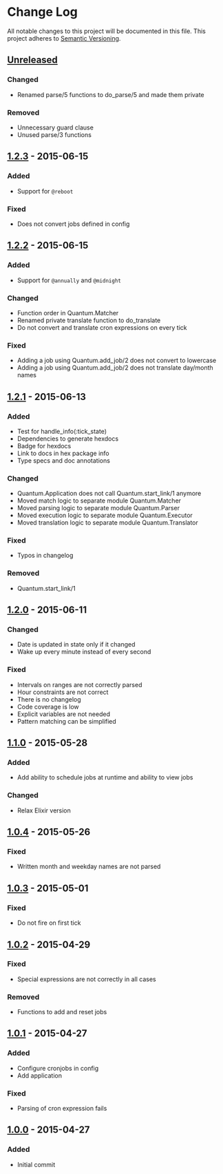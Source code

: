 # Change Log
All notable changes to this project will be documented in this file.
This project adheres to [Semantic Versioning](http://semver.org/).

## [Unreleased]
### Changed
- Renamed parse/5 functions to do_parse/5 and made them private

### Removed
- Unnecessary guard clause
- Unused parse/3 functions

## [1.2.3] - 2015-06-15
### Added
- Support for `@reboot`

### Fixed
- Does not convert jobs defined in config

## [1.2.2] - 2015-06-15
### Added
- Support for `@annually` and `@midnight`

### Changed
- Function order in Quantum.Matcher
- Renamed private translate function to do_translate
- Do not convert and translate cron expressions on every tick

### Fixed
- Adding a job using Quantum.add_job/2 does not convert to lowercase
- Adding a job using Quantum.add_job/2 does not translate day/month names

## [1.2.1] - 2015-06-13
### Added
- Test for handle_info(:tick_state)
- Dependencies to generate hexdocs
- Badge for hexdocs
- Link to docs in hex package info
- Type specs and doc annotations

### Changed
- Quantum.Application does not call Quantum.start_link/1 anymore
- Moved match logic to separate module Quantum.Matcher
- Moved parsing logic to separate module Quantum.Parser
- Moved execution logic to separate module Quantum.Executor
- Moved translation logic to separate module Quantum.Translator

### Fixed
- Typos in changelog

### Removed
- Quantum.start_link/1

## [1.2.0] - 2015-06-11
### Changed
- Date is updated in state only if it changed
- Wake up every minute instead of every second

### Fixed
- Intervals on ranges are not correctly parsed
- Hour constraints are not correct
- There is no changelog
- Code coverage is low
- Explicit variables are not needed
- Pattern matching can be simplified

## [1.1.0] - 2015-05-28
### Added
- Add ability to schedule jobs at runtime and ability to view jobs

### Changed
- Relax Elixir version

## [1.0.4] - 2015-05-26
### Fixed
- Written month and weekday names are not parsed

## [1.0.3] - 2015-05-01
### Fixed
- Do not fire on first tick

## [1.0.2] - 2015-04-29
### Fixed
- Special expressions are not correctly in all cases

### Removed
- Functions to add and reset jobs

## [1.0.1] - 2015-04-27
### Added
- Configure cronjobs in config
- Add application

### Fixed
- Parsing of cron expression fails

## [1.0.0] - 2015-04-27
### Added
- Initial commit


[unreleased]: https://github.com/c-rack/quantum-elixir/compare/v1.2.3...HEAD
[1.2.3]: https://github.com/c-rack/quantum-elixir/compare/v1.2.2...v1.2.3
[1.2.2]: https://github.com/c-rack/quantum-elixir/compare/v1.2.1...v1.2.2
[1.2.1]: https://github.com/c-rack/quantum-elixir/compare/v1.2.0...v1.2.1
[1.2.0]: https://github.com/c-rack/quantum-elixir/compare/v1.1.0...v1.2.0
[1.1.0]: https://github.com/c-rack/quantum-elixir/compare/v1.0.4...v1.1.0
[1.0.4]: https://github.com/c-rack/quantum-elixir/compare/v1.0.3...v1.0.4
[1.0.3]: https://github.com/c-rack/quantum-elixir/compare/v1.0.2...v1.0.3
[1.0.2]: https://github.com/c-rack/quantum-elixir/compare/v1.0.1...v1.0.2
[1.0.1]: https://github.com/c-rack/quantum-elixir/compare/v1.0.0...v1.0.1
[1.0.0]: https://github.com/c-rack/quantum-elixir/commit/9a58b5f5c02a2de6cde4c579c9f879f1fb49b305
